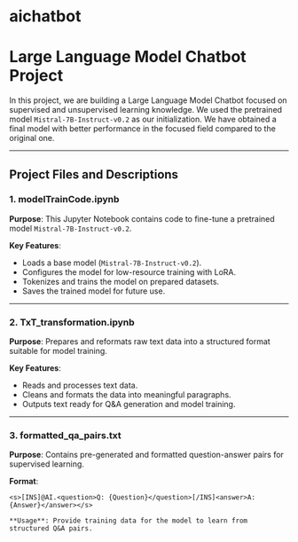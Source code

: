 # aichatbot
# Large Language Model Chatbot Project

In this project, we are building a Large Language Model Chatbot focused on supervised and unsupervised learning knowledge. We used the pretrained model `Mistral-7B-Instruct-v0.2` as our initialization. We have obtained a final model with better performance in the focused field compared to the original one.

---

## Project Files and Descriptions

### 1. **modelTrainCode.ipynb**
**Purpose**: This Jupyter Notebook contains code to fine-tune a pretrained model `Mistral-7B-Instruct-v0.2`.

**Key Features**:
- Loads a base model (`Mistral-7B-Instruct-v0.2`).
- Configures the model for low-resource training with LoRA.
- Tokenizes and trains the model on prepared datasets.
- Saves the trained model for future use.

---

### 2. **TxT_transformation.ipynb**
**Purpose**: Prepares and reformats raw text data into a structured format suitable for model training.

**Key Features**:
- Reads and processes text data.
- Cleans and formats the data into meaningful paragraphs.
- Outputs text ready for Q&A generation and model training.

---

### 3. **formatted_qa_pairs.txt**
**Purpose**: Contains pre-generated and formatted question-answer pairs for supervised learning.

**Format**:
```plaintext
<s>[INS]@AI.<question>Q: {Question}</question>[/INS]<answer>A: {Answer}</answer></s>

**Usage**: Provide training data for the model to learn from structured Q&A pairs.
